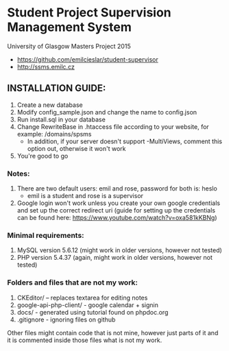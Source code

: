 # Student Project Supervision Management System
University of Glasgow Masters Project 2015
- https://github.com/emilcieslar/student-supervisor
- http://ssms.emilc.cz

## INSTALLATION GUIDE:

1. Create a new database
2. Modify config_sample.json and change the name to config.json
3. Run install.sql in your database
4. Change RewriteBase in .htaccess file according to your website, for example: /domains/spsms
   - In addition, if your server doesn't support -MultiViews, comment this option out, otherwise it won't work
5. You're good to go


### Notes:
1. There are two default users: emil and rose, password for both is: heslo
   - emil is a student and rose is a supervisor
2. Google login won't work unless you create your own google credentials and set up the correct redirect uri (guide for setting up the credentials can be found here: https://www.youtube.com/watch?v=oxa581kKBNg)


### Minimal requirements:
1. MySQL version 5.6.12 (might work in older versions, however not tested)
2. PHP version 5.4.37 (again, might work in older versions, however not tested)


### Folders and files that are not my work:
1. CKEditor/ – replaces textarea for editing notes
2. google-api-php-client/ - google calendar + signin
3. docs/ - generated using tutorial found on phpdoc.org
4. .gitignore - ignoring files on github

Other files might contain code that is not mine, however just parts of it and it is commented inside those files what is not my work.
